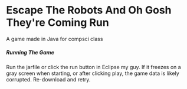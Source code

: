 # Escape The Robots And Oh Gosh They're Coming Run
A game made in Java for compsci class

##### Running The Game
Run the jarfile or click the run button in Eclipse my guy. If it freezes on a gray screen when starting, or after clicking play, the game data is likely corrupted. Re-download and retry.